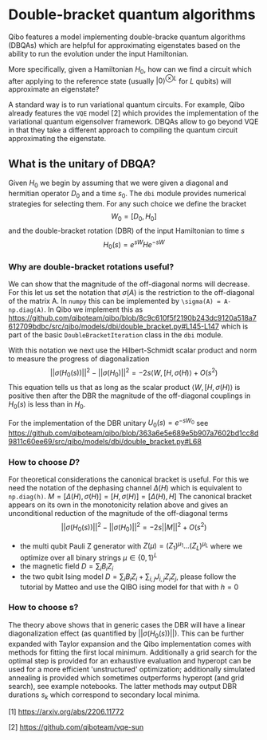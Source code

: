 # Double-bracket quantum algorithms

Qibo features a model implementing double-bracke quantum algorithms (DBQAs) which are helpful for approximating eigenstates based on the ability to run the evolution under the input Hamiltonian.

More specifically, given a Hamiltonian $H_0$, how can we find a circuit which after applying to the reference state (usually $|0\rangle^{\otimes L}$ for $L$ qubits) will approximate an eigenstate?

A standard way is to run variational quantum circuits. For example, Qibo already features  the `VQE` model [2] which provides the implementation of the variational quantum eigensolver framework.
DBQAs allow to go beyond VQE in that they take a different approach to compiling the quantum circuit approximating the eigenstate.

## What is the unitary of DBQA?

Given $H_0$ we begin by assuming that we were given a diagonal and hermitian operator $D_0$ and a time $s_0$.
The `dbi` module provides numerical strategies for selecting them.
For any such choice we define the bracket
$$ W_0 = [D_0, H_0]$$
and the double-bracket rotation (DBR) of the input Hamiltonian to time $s$
$$H_0(s) = e^{sW} H e^{- s W}$$

### Why are double-bracket rotations useful?
We can show that the magnitude of the off-diagonal norms will decrease.
For this let us set the notation that $\sigma(A)$ is the restriction to the off-diagonal of the matrix A.
In `numpy` this can be implemented by `\sigma(A) = A-np.diag(A)`. In Qibo we implement this as
https://github.com/qiboteam/qibo/blob/8c9c610f5f2190b243dc9120a518a7612709bdbc/src/qibo/models/dbi/double_bracket.py#L145-L147
which is part of the basic `DoubleBracketIteration` class in the `dbi` module.

With this notation we next use the Hilbert-Schmidt scalar product and norm to measure the progress of diagonalization
 $$||\sigma(H_0(s))||^2- ||\sigma (H_0 )||^2= -2s \langle W, [H,\sigma(H)\rangle+O(s^2)$$
This equation tells us that as long as the scalar product $\langle W, [H,\sigma(H)\rangle$ is positive then after the DBR the magnitude of the off-diagonal couplings in $H_0(s)$ is less than in $H_0$.

For the implementation of the DBR unitary $U_0(s) = e^{-s W_0}$ see
https://github.com/qiboteam/qibo/blob/363a6e5e689e5b907a7602bd1cc8d9811c60ee69/src/qibo/models/dbi/double_bracket.py#L68

### How to choose $D$?

For theoretical considerations the canonical bracket is useful.
For this we need the notation of the dephasing channel $\Delta(H)$ which is equivalent to `np.diag(h)`.
 $M = [\Delta(H),\sigma(H)]= [H,\sigma(H)]= [\Delta(H),H]$
 The canonical bracket appears on its own in the monotonicity relation above and gives an unconditional reduction of the magnitude of the off-diagonal terms
 $$||\sigma(H_0(s))||^2- ||\sigma (H_0 )||^2= -2s ||M||^2+O(s^2)$$
- the multi qubit Pauli Z generator with $Z(\mu) = (Z_1)^{\mu_1}\ldots (Z_L)^{\mu_L}$ where we optimize over all binary strings $\mu\in \{0,1\}^L$
- the magnetic field $D = \sum_i B_i Z_i$
- the two qubit Ising model $D  = \sum_i B_i Z_i + \sum_{i,j} J_{i,j} Z_i Z_j$, please follow the tutorial by Matteo and use the QIBO ising model for that with $h=0$


### How to choose s?

The theory above shows that in generic cases the DBR will have a linear diagonalization effect (as quantified by $||\sigma(H_0(s))||$).
This can be further expanded with Taylor expansion and the Qibo implementation comes with methods for fitting the first local minimum.
Additionally a grid search for the optimal step is provided for an exhaustive evaluation and hyperopt can be used for a more efficient 'unstructured' optimization; additionally simulated annealing is provided which sometimes outperforms hyperopt (and grid search), see example notebooks.
The latter methods may output DBR durations $s_k$ which correspond to secondary local minima.





[1] https://arxiv.org/abs/2206.11772

[2] https://github.com/qiboteam/vqe-sun
